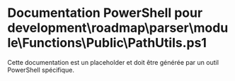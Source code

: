 # Documentation PowerShell pour development\roadmap\parser\module\Functions\Public\PathUtils.ps1

Cette documentation est un placeholder et doit être générée par un outil PowerShell spécifique.
